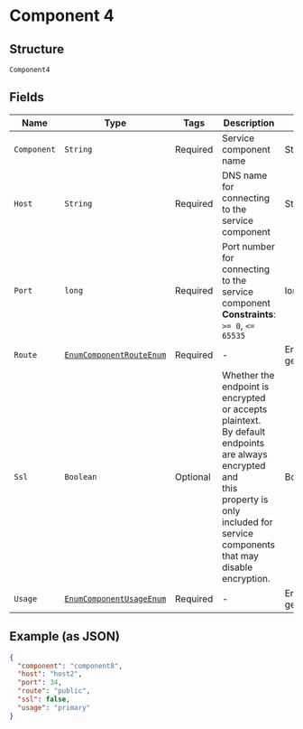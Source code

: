 
# Component 4

## Structure

`Component4`

## Fields

| Name | Type | Tags | Description | Getter | Setter |
|  --- | --- | --- | --- | --- | --- |
| `Component` | `String` | Required | Service component name | String getComponent() | setComponent(String component) |
| `Host` | `String` | Required | DNS name for connecting to the service component | String getHost() | setHost(String host) |
| `Port` | `long` | Required | Port number for connecting to the service component<br>**Constraints**: `>= 0`, `<= 65535` | long getPort() | setPort(long port) |
| `Route` | [`EnumComponentRouteEnum`](../../doc/models/enum-component-route-enum.md) | Required | - | EnumComponentRouteEnum getRoute() | setRoute(EnumComponentRouteEnum route) |
| `Ssl` | `Boolean` | Optional | Whether the endpoint is encrypted or accepts plaintext.<br>By default endpoints are always encrypted and<br>this property is only included for service components that may disable encryption. | Boolean getSsl() | setSsl(Boolean ssl) |
| `Usage` | [`EnumComponentUsageEnum`](../../doc/models/enum-component-usage-enum.md) | Required | - | EnumComponentUsageEnum getUsage() | setUsage(EnumComponentUsageEnum usage) |

## Example (as JSON)

```json
{
  "component": "component8",
  "host": "host2",
  "port": 34,
  "route": "public",
  "ssl": false,
  "usage": "primary"
}
```

